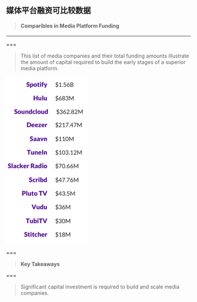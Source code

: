 ## 媒体平台融资可比较数据

> #### Comparibles in Media Platform Funding

---

===

> This list of media companies and their total funding amounts illustrate the amount of capital required to build the early stages of a superior media platform.

![](/assets/compariables.png)

===

> **Key Takeaways**

===

> Significant capital investment is required to build and scale media companies.



